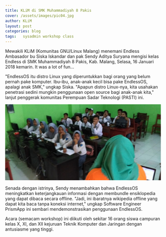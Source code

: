 ```yaml
---
title: KLiM di SMK Muhammadiyah 8 Pakis
cover: /assets/images/pic04.jpg
author: KLiM
layout: post
categories: blog
tags:	sysadmin workshop class
---
```


Mewakili KLiM (Komunitas GNU/Linux Malang) menemani Endless Ambasador bu Siska Iskandar dan pak Sendy Aditya Suryana mengisi kelas Endless di SMK Muhammadiyah 8 Pakis, Kab. Malang, Selasa, 16 Januari 2018 kemarin. It was a lot of fun...

"EndlessOS itu distro Linux yang diperuntukkan bagi orang yang belum pernah pake komputer. Ibu-ibu, anak-anak kecil bisa pake EndlessOS, apalagi anak SMK," ungkap Siska. "Apapun distro Linux-nya, kita usahakan penetrasi sedini mungkin penggunaan open source bagi anak-anak kita," lanjut penggerak komunitas Perempuan Sadar Teknologi (PASTI) ini.

![Suasana Kelas](/assets/images/pic05.jpg)

Senada dengan istrinya, Sendy menambahkan bahwa EndlessOS meningkatkan keterjangkauan informasi dengan membundle ensiklopedia yang dapat dibaca secara offline. "Jadi, ini ibaratnya wikipedia offline yang dapat kita baca tanpa koneksi internet," ungkap Software Engineer PrismApp ini sembari mendemonstrasikan penggunaan EndlessOS.

Acara (semacam workshop) ini diikuti oleh sekitar 16 orang siswa campuran kelas X, XI, dan XII kejuruan Teknik Komputer dan Jaringan dengan antusiasme yang tinggi.
